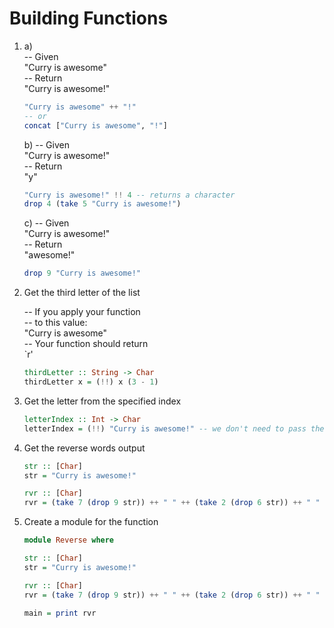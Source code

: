 # Building Functions

1.  
    a)  
    -- Given  
    "Curry is awesome"  
    -- Return  
    "Curry is awesome!"  

    ```Haskell
    "Curry is awesome" ++ "!"
    -- or
    concat ["Curry is awesome", "!"]
    ```

    b)
    -- Given  
    "Curry is awesome!"  
    -- Return  
    "y"  

    ```Haskell
    "Curry is awesome!" !! 4 -- returns a character
    drop 4 (take 5 "Curry is awesome!")
    ```

    c)
    -- Given  
    "Curry is awesome!"  
    -- Return  
    "awesome!"  

    ```Haskell
    drop 9 "Curry is awesome!"
    ```

3. Get the third letter of the list

    -- If you apply your function  
    -- to this value:  
    "Curry is awesome"  
    -- Your function should return  
    `r'

    ```Haskell
    thirdLetter :: String -> Char
    thirdLetter x = (!!) x (3 - 1)
    ```

4. Get the letter from the specified index

    ```Haskell
    letterIndex :: Int -> Char
    letterIndex = (!!) "Curry is awesome!" -- we don't need to pass the variable of type Int because partial function
    ```

5. Get the reverse words output

    ```Haskell
    str :: [Char]
    str = "Curry is awesome!"

    rvr :: [Char]
    rvr = (take 7 (drop 9 str)) ++ " " ++ (take 2 (drop 6 str)) ++ " " ++ (take 5 str)
    ```

6. Create a module for the function

    ```Haskell
    module Reverse where

    str :: [Char]
    str = "Curry is awesome!"

    rvr :: [Char]
    rvr = (take 7 (drop 9 str)) ++ " " ++ (take 2 (drop 6 str)) ++ " " ++ (take 5 str)

    main = print rvr
    ```